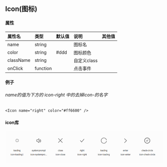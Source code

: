 ## Icon(图标)

#### 属性

属性名|类型|默认值|说明|其他值
:---		|:--		|:--		|:--		|:--
name	|string	|		|图标名	|
color	|string	|#ddd		|图标颜色	|
className|string| |自定义class|
onClick	|function	|		|点击事件	|

#### 例子

###### name的值为下方的 icon-right 中的去掉icon-的名字

```
<Icon name="right" color="#ff6600" />
```

#### icon库

![images](https://github.com/wolf-cao/my-images/blob/master/example-icon.png?raw=true "")
